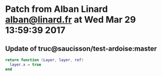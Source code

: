 # Patch from Alban Linard <alban@linard.fr> at Wed Mar 29 13:59:39 2017

## Update of truc@saucisson/test-ardoise:master

```lua
return function (Layer, layer, ref)
  layer.x = true
end
```

